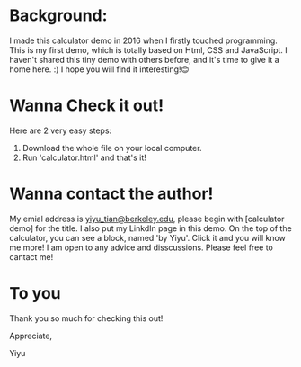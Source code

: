 # Background:
I made this calculator demo in 2016 when I firstly touched programming.
This is my first demo, which is totally based on Html, CSS and JavaScript.
I haven't shared this tiny demo with others before, and it's time to give it a home here. :)
I hope you will find it interesting!😊

# Wanna Check it out!
Here are 2 very easy steps:
1. Download the whole file on your local computer.
2. Run 'calculator.html' and that's it!

# Wanna contact the author!
My emial address is yiyu_tian@berkeley.edu, please begin with [calculator demo] for the title.
I also put my LinkdIn page in this demo. On the top of the calculator, you can see a block, named 'by Yiyu'.
Click it and you will know me more!
I am open to any advice and disscussions. Please feel free to cantact me!

# To you
Thank you so much for checking this out!

Appreciate,

Yiyu
